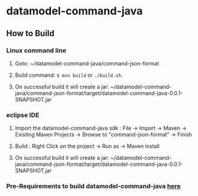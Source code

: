 # datamodel-command-java

## How to Build

### Linux command line

1. Goto: 
  ~/datamodel-command-java/command-json-format

2. Build command:
  `$ mvn build` or `./build.sh.`

3. On successful build it will create a jar:
  ~/datamodel-command-java/command-json-format/target/datamodel-command-java-0.0.1-SNAPSHOT.jar

### eclipse IDE

1. Import the datamodel-command-java sdk :
   File -> Import -> Maven -> Existing Maven Projects -> Browse to "command-json-format" -> Finish

2. Build :
   Right Click on the project -> Run as -> Maven install

3. On successful build it will create a jar:
  ~/datamodel-command-java/command-json-format/target/datamodel-command-java-0.0.1-SNAPSHOT.jar

### Pre-Requirements to build datamodel-command-java [here](../README.md)

